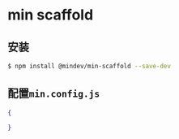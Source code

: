 # min scaffold

## 安装

``` bash
$ npm install @mindev/min-scaffold --save-dev
```

## 配置`min.config.js`

``` json
{

}
```
